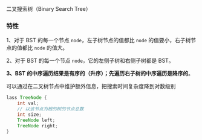 二叉搜索树（Binary Search Tree）
### 特性

1、对于 BST 的每一个节点 `node`，左子树节点的值都比 `node` 的值要小，右子树节点的值都比 `node` 的值大。

2、对于 BST 的每一个节点 `node`，它的左侧子树和右侧子树都是 BST。

**3、BST 的中序遍历结果是有序的（升序）；先遍历右子树的中序遍历是降序的**。

可以通过在二叉树节点中维护额外信息，把搜索时间复杂度降到对数级别

```java
lass TreeNode {
    int val;
    // 以该节点为根的树的节点总数
    int size;
    TreeNode left;
    TreeNode right;
}
```